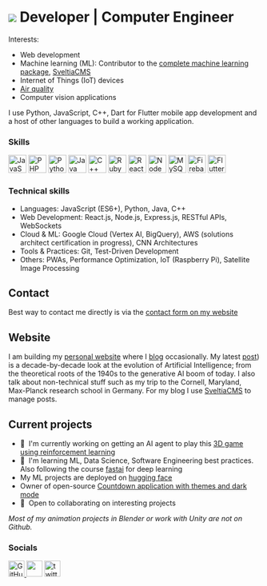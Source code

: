 ![](https://user-images.githubusercontent.com/18350557/176309783-0785949b-9127-417c-8b55-ab5a4333674e.gif) 
Developer | Computer Engineer
========================================================================================================================================

Interests: 
* Web development
* Machine learning (ML): Contributor to the [complete machine learning package](https://github.com/Nyandwi/machine_learning_complete/), [SveltiaCMS](https://github.com/sveltia/sveltia-cms)
*  Internet of Things (IoT) devices
*   [Air quality](https://airanalysis.netlify.app/)
*   Computer vision applications
  
I use Python, JavaScript, C++, Dart for Flutter mobile app development and a host of other languages to build a working application.  

### Skills


<p align="left">
<a href="https://developer.mozilla.org/en-US/docs/Web/JavaScript" target="_blank" rel="noreferrer"><img src="https://raw.githubusercontent.com/danielcranney/readme-generator/main/public/icons/skills/javascript-colored.svg" width="36" height="36" alt="JavaScript" /></a>
<a href="https://www.php.net/" target="_blank" rel="noreferrer"><img src="https://raw.githubusercontent.com/danielcranney/readme-generator/main/public/icons/skills/php-colored.svg" width="36" height="36" alt="PHP" /></a>
<a href="https://www.python.org/" target="_blank" rel="noreferrer"><img src="https://raw.githubusercontent.com/danielcranney/readme-generator/main/public/icons/skills/python-colored.svg" width="36" height="36" alt="Python" /></a>
<a href="https://www.oracle.com/java/" target="_blank" rel="noreferrer"><img src="https://raw.githubusercontent.com/danielcranney/readme-generator/main/public/icons/skills/java-colored.svg" width="36" height="36" alt="Java" /></a>
<a href="https://docs.microsoft.com/en-us/cpp/?view=msvc-170" target="_blank" rel="noreferrer"><img src="https://raw.githubusercontent.com/danielcranney/readme-generator/main/public/icons/skills/cplusplus-colored.svg" width="36" height="36" alt="C++" /></a>
<a href="https://www.ruby-lang.org/en/" target="_blank" rel="noreferrer"><img src="https://raw.githubusercontent.com/danielcranney/readme-generator/main/public/icons/skills/ruby-colored.svg" width="36" height="36" alt="Ruby" /></a>
<a href="https://reactjs.org/" target="_blank" rel="noreferrer"><img src="https://raw.githubusercontent.com/danielcranney/readme-generator/main/public/icons/skills/react-colored.svg" width="36" height="36" alt="React" /></a>
<a href="https://nodejs.org/en/" target="_blank" rel="noreferrer"><img src="https://raw.githubusercontent.com/danielcranney/readme-generator/main/public/icons/skills/nodejs-colored.svg" width="36" height="36" alt="NodeJS" /></a>
<a href="https://www.mysql.com/" target="_blank" rel="noreferrer"><img src="https://raw.githubusercontent.com/danielcranney/readme-generator/main/public/icons/skills/mysql-colored.svg" width="36" height="36" alt="MySQL" /></a>
<a href="https://firebase.google.com/" target="_blank" rel="noreferrer"><img src="https://raw.githubusercontent.com/danielcranney/readme-generator/main/public/icons/skills/firebase-colored.svg" width="36" height="36" alt="Firebase" /></a>
<a href="https://flutter.dev/" target="_blank" rel="noreferrer"><img src="https://raw.githubusercontent.com/danielcranney/readme-generator/main/public/icons/skills/flutter-colored.svg" width="36" height="36" alt="Flutter" /></a>
</p>

### Technical skills

- Languages: JavaScript (ES6+), Python, Java, C++
- Web Development: React.js, Node.js, Express.js, RESTful APIs, WebSockets
- Cloud & ML: Google Cloud (Vertex AI, BigQuery), AWS (solutions architect certification in progress), CNN Architectures
- Tools & Practices: Git, Test-Driven Development
- Others: PWAs, Performance Optimization, IoT (Raspberry Pi), Satellite Image Processing



## Contact
Best way to contact me directly is via the [contact form on my website](https://rdjarbeng.com/about/#contact-form)

## Website
I am building my [personal website](https://rdjarbeng.com/) where I [blog](https://rdjarbeng.com/posts) occasionally. My latest [post](https://rdjarbeng.com/a-chronological-look-at-ai-a-decade-by-decade-evolution/)) is a decade-by-decade look at the evolution of Artificial Intelligence; from the theoretical roots of the 1940s to the generative AI boom of today. I also talk about non-technical stuff such as my trip to the Cornell, Maryland, Max-Planck research school in Germany. For my blog I use [SveltiaCMS](https://github.com/sveltia/sveltia-cms) to manage posts.
  
## Current projects
* 🚀  I'm currently working on getting an AI agent to play this [3D game using reinforcement learning](https://github.com/RDjarbeng/3d-character-game)
* 🧠  I'm learning ML, Data Science, Software Engineering best practices. Also following the course [fastai](https://course.fast.ai/) for deep learning
* My ML projects are deployed on [hugging face](https://huggingface.co/rdjarbeng)
* Owner of open-source [Countdown application with themes and dark mode](http://rcountdown.netlify.app/)
* 🤝  Open to collaborating on interesting projects

_Most of my animation projects in Blender or work with Unity are not on Github._

### Socials

<p align="left">
  <a href="https://www.github.com/rdjarbeng/" target="_blank" rel="noreferrer">
  <img src="https://github.com/user-attachments/assets/a92b5110-4923-43a5-ac96-278dbf4eaf72"
    width="32" height="32" alt="GitHub"/>
</a>
  <a href="https://www.linkedin.com/in/richarddjarbeng/" target="_blank" rel="noreferrer"><img src="https://raw.githubusercontent.com/danielcranney/readme-generator/main/public/icons/socials/linkedin.svg" width="32" height="32" /></a>
  <a href="https://www.twitter.com/DjarbengRichard" target="_blank" rel="noreferrer">
    <img src="https://github.com/user-attachments/assets/ce226641-4a80-434e-b113-175c3598d5de" width="32" height="32" alt="twitter" /></a>
</p>



